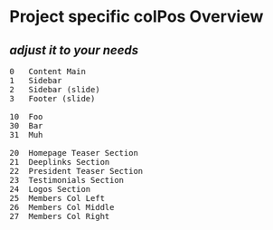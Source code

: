 # Project specific colPos Overview
## _adjust it to your needs_

<pre>
0   Content Main
1   Sidebar
2   Sidebar (slide)
3   Footer (slide)

10  Foo
30  Bar
31  Muh

20  Homepage Teaser Section
21  Deeplinks Section
22  President Teaser Section
23  Testimonials Section
24  Logos Section
25  Members Col Left
26  Members Col Middle
27  Members Col Right


</pre>
